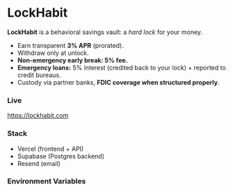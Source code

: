 # LockHabit

**LockHabit** is a behavioral savings vault: a *hard lock* for your money.  
- Earn transparent **3% APR** (prorated).  
- Withdraw only at unlock.  
- **Non-emergency early break: 5% fee.**  
- **Emergency loans:** 5% interest (credited back to your lock) + reported to credit bureaus.  
- Custody via partner banks, **FDIC coverage when structured properly**.

### Live
https://lockhabit.com

### Stack
- Vercel (frontend + API)
- Supabase (Postgres backend)
- Resend (email)

### Environment Variables
